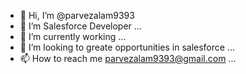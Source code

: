 - 👋 Hi, I’m @parvezalam9393
- 👀 I’m Salesforce Developer ...
- 🌱 I’m currently working ...
- 💞️ I’m looking to greate opportunities in salesforce ...
- 📫 How to reach me parvezalam9393@gmail.com  ...

<!---
parvezalam9393/parvezalam9393 is a ✨ special ✨ repository because its `README.md` (this file) appears on your GitHub profile.
You can click the Preview link to take a look at your changes.
--->
